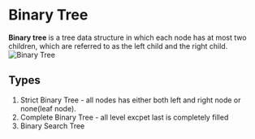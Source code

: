 # Binary Tree
**Binary tree** is a tree data structure in which each node has at most two children, which are referred to as the left child and the right child.
![Binary Tree](https://upload.wikimedia.org/wikipedia/commons/thumb/5/5e/Binary_tree_v2.svg/330px-Binary_tree_v2.svg.png)

## Types
1. Strict Binary Tree - all nodes has either both left and right node or none(leaf node).
2. Complete Binary Tree - all level excpet last is completely filled
3. Binary Search Tree